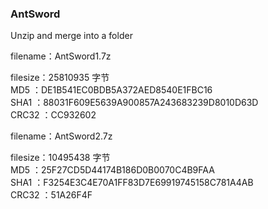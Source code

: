 
### AntSword
Unzip and merge into a folder

filename：AntSword1.7z

> 
  filesize：25810935 字节  
  MD5     ：DE1B541EC0BDB5A372AED8540E1FBC16  
  SHA1    ：88031F609E5639A900857A243683239D8010D63D  
  CRC32   ：CC932602  


filename：AntSword2.7z  
> 
  filesize：10495438 字节  
  MD5     ：25F27CD5D44174B186D0B0070C4B9FAA  
  SHA1    ：F3254E3C4E70A1FF83D7E69919745158C781A4AB  
  CRC32   ：51A26F4F  
